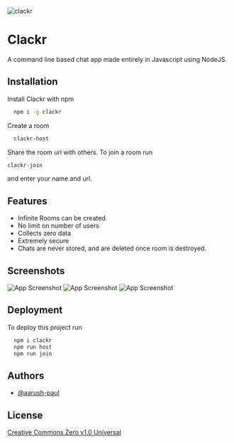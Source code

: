 
![clackr]([https://dev-to-uploads.s3.amazonaws.com/uploads/articles/th5xamgrr6se0x5ro4g6.png](https://raw.githubusercontent.com/aarush-paul/clackr/main/pics/logo.png))


# Clackr

A command line based chat app made entirely in Javascript using NodeJS.


## Installation

Install Clackr with npm

```bash
  npm i -g clackr
```

Create a room

```bash
  clackr-host
```
Share the room url with others.
To join a room run

```bash
clackr-join
```
and enter your name and url.
## Features

- Infinite Rooms can be created
- No limit on number of users
- Collects zero data
- Extremely secure
- Chats are never stored, and are deleted once room is destroyed.


## Screenshots

![App Screenshot]([https://via.placeholder.com/468x300?text=App+Screenshot+Here](https://raw.githubusercontent.com/aarush-paul/clackr/main/pics/1.png))
![App Screenshot]([https://via.placeholder.com/468x300?text=App+Screenshot+Here](https://raw.githubusercontent.com/aarush-paul/clackr/main/pics/2.png))
![App Screenshot]([https://via.placeholder.com/468x300?text=App+Screenshot+Here](https://raw.githubusercontent.com/aarush-paul/clackr/main/pics/3.png))


## Deployment

To deploy this project run

```bash
  npm i clackr
  npm run host
  npm run join
```


## Authors

- [@aarush-paul](https://www.github.com/aarush-paul)


## License

[Creative Commons Zero v1.0 Universal]([https://choosealicense.com/licenses/mit/](https://github.com/aarush-paul/clackr/blob/main/LICENSE)https://github.com/aarush-paul/clackr/blob/main/LICENSE)

